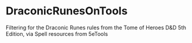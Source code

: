 # DraconicRunesOnTools
Filtering for the Draconic Runes rules from the Tome of Heroes D&D 5th Edition, via Spell resources from 5eTools
